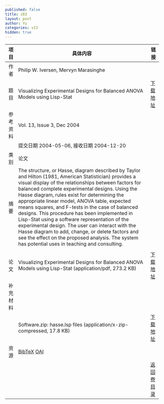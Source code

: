 ```yaml
---
published: false
title: i03
layout: post
author: Yu
categories: v13
hidden: true
---
```


| 项目 | 具体内容 | 链接 |
|---:|---|---|
| 作者 | Philip  W. Iversen, Mervyn Marasinghe| |
| 题目 |Visualizing Experimental Designs for Balanced ANOVA Models using Lisp-Stat | [下载地址](http://www.jstatsoft.org/v13/i03/paper) |
| 参考资料 |Vol. 13, Issue 3, Dec 2004 | |
| | 提交日期 2004-05-06, 接收日期 2004-12-20| | 
| 类别 | 论文| |
| 摘要 | The structure, or Hasse, diagram described by Taylor and Hilton (1981, American Statistician) provides a visual display of the relationships between factors for balanced complete experimental designs. Using the Hasse diagram, rules exist for determining the appropriate linear model, ANOVA table, expected means squares, and F-tests in the case of balanced designs. This procedure has been implemented in Lisp-Stat using a software representation of the experimental design. The user can interact with the Hasse diagram to add, change, or delete factors and see the effect on the proposed analysis. The system has potential uses in teaching and consulting. | |
 | |
| 论文 | Visualizing Experimental Designs for Balanced ANOVA Models using Lisp-Stat  (application/pdf, 273.2 KB)| [下载地址](http://www.jstatsoft.org/v13/i03/paper) |
| 补充材料 | | |
| |Software.zip: hasse.lsp files  (application/x-zip-compressed, 17.8 KB)|  [下载地址](http://www.jstatsoft.org/v13/i03/supp/1) |
| 资源 | [BibTeX](http://www.jstatsoft.org/v13/i03/bibtex) [OAI](http://www.jstatsoft.org/oai?verb=GetRecord&identifier=oai.jstatsoft/v13/i03&prefix=oai_dc)| |
| |  | [返回卷目录]({{site.baseurl}}/volume/v13.html) |